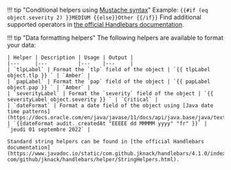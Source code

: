 !!! tip "Conditional helpers using [Mustache syntax](https://mustache.github.io/)"
    Example: 
    ```
    {{#if (eq object.severity 2) }}MEDIUM {{else}}Other {{/if}}
    ```
    Find additional supported operators in [the official Handlebars documentation](https://www.javadoc.io/static/com.github.jknack/handlebars/4.1.0/com/github/jknack/handlebars/helper/ConditionalHelpers.html).

!!! tip "Data formatting helpers"
    The following helpers are available to format your data:

    | Helper | Description | Usage | Output |
    |---     |---          |---    |---     |
    | `tlpLabel` | Format the `tlp` field of the object | `{{ tlpLabel object.tlp }} ` | `Amber` |
    | `papLabel` | Format the `pap` field of the object | `{{ papLabel object.pap }} ` | `Amber` |
    | `severityLabel` | Format the `severity` field of the object | `{{ severityLabel object.severity }} ` | `Critical` |
    | `dateFormat` | Format a date field of the object using [Java date time patterns](https://docs.oracle.com/en/java/javase/11/docs/api/java.base/java/text/SimpleDateFormat.html) | `{{dateFormat audit._createdAt "EEEEE dd MMMMM yyyy" "fr" }}` | `jeudi 01 septembre 2022` |

    Standard string helpers can be found in [the official Handlebars documentation](https://www.javadoc.io/static/com.github.jknack/handlebars/4.1.0/index.html?com/github/jknack/handlebars/helper/StringHelpers.html).